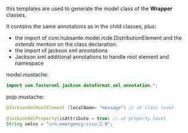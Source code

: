 this templates are used to generate the model class of the **Wrapper** classes.

It contains the same annotations as in the child classes, plus:
- the import of com.hubsante.model.rcde.DistributionElement and the *extends* mention on the class declaration.
- the import of jackson xml annotations
- Jackson xml additional annotations to handle root element and namespace

model.mustache:
```java
import com.fasterxml.jackson.dataformat.xml.annotation.*;
```

pojo.mustache:
```java
@JacksonXmlRootElement (localName= "message") // at class level

@JacksonXmlProperty(isAttribute = true) // at property level
String xmlns = "urn:emergency:cisu:2.0";
```